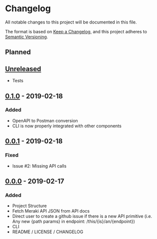 # Changelog
All notable changes to this project will be documented in this file.

The format is based on [Keep a Changelog](https://keepachangelog.com/en/1.0.0/),
and this project adheres to [Semantic Versioning](https://semver.org/spec/v2.0.0.html).

## Planned


## [Unreleased]
* Tests

## [0.1.0] - 2019-02-18
### Added
* OpenAPI to Postman conversion
* CLI is now properly integrated with other components

## [0.0.1] - 2019-02-18
### Fixed
* Issue #2: Missing API calls

## [0.0.0] - 2019-02-17
### Added
* Project Structure
* Fetch Meraki API JSON from API docs
* Direct user to create a github issue if there is a new API primitive 
  (i.e. Any new {path params} in endpoint: /this/{is}/an/{endpoint})
* CLI
* README / LICENSE / CHANGELOG

<!---
CHANGELOG TYPES

Added:      for new features. 
Changed:    for changes in existing functionality.
Deprecated: for soon-to-be removed features.
Removed:    for now removed features.
Fixed:      for any bug fixes.
Security:   for vulnerability fixes.
-->

[Unreleased]: https://github.com/pocc/mad-codegen/compare/v0.1.0...HEAD
[0.1.0]: https://github.com/pocc/mad-codegen/compare/v0.1.0...v0.0.1
[0.0.1]: https://github.com/pocc/mad-codegen/compare/v0.0.0...v0.0.1
[0.0.0]: https://github.com/pocc/mad-codegen/commit/ba8dec9